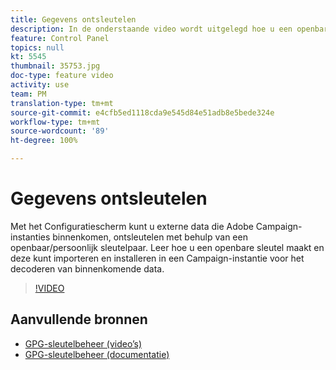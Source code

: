```yaml
---
title: Gegevens ontsleutelen
description: In de onderstaande video wordt uitgelegd hoe u een openbare sleutel maakt en hoe u deze kunt importeren en installeren op een Campaign-instantie voor het ontsleutelen van gegevens.
feature: Control Panel
topics: null
kt: 5545
thumbnail: 35753.jpg
doc-type: feature video
activity: use
team: PM
translation-type: tm+mt
source-git-commit: e4cfb5ed1118cda9e545d84e51adb8e5bede324e
workflow-type: tm+mt
source-wordcount: '89'
ht-degree: 100%

---
```



# Gegevens ontsleutelen

Met het Configuratiescherm kunt u externe data die Adobe Campaign-instanties binnenkomen, ontsleutelen met behulp van een openbaar/persoonlijk sleutelpaar.
Leer hoe u een openbare sleutel maakt en deze kunt importeren en installeren in een Campaign-instantie voor het decoderen van binnenkomende data.

>[!VIDEO](https://video.tv.adobe.com/v/35753?quality=12)

## Aanvullende bronnen

* [GPG-sleutelbeheer (video’s)](./gpg-key-management-overview.md)
* [GPG-sleutelbeheer (documentatie)](https://docs.adobe.com/content/help/nl-NL/control-panel/using/instances-settings/gpg-keys-management.html)
